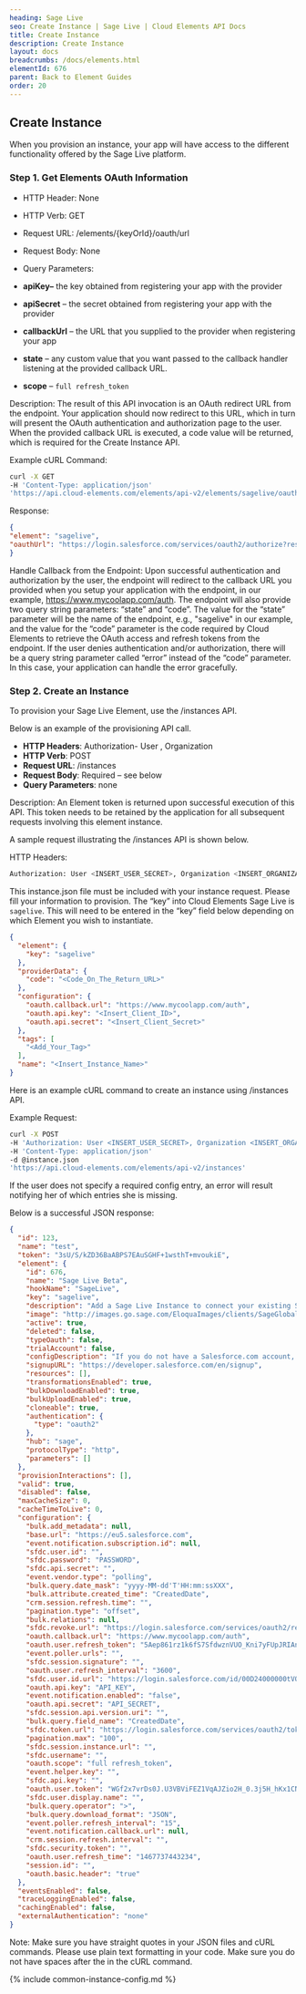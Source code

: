```yaml
---
heading: Sage Live
seo: Create Instance | Sage Live | Cloud Elements API Docs
title: Create Instance
description: Create Instance
layout: docs
breadcrumbs: /docs/elements.html
elementId: 676
parent: Back to Element Guides
order: 20
---
```


## Create Instance

When you provision an instance, your app will have access to the different functionality offered by the Sage Live platform.

### Step 1. Get Elements OAuth Information

* HTTP Header: None
* HTTP Verb: GET
* Request URL: /elements/{keyOrId}/oauth/url
* Request Body: None
* Query Parameters:

* __apiKey–__ the key obtained from registering your app with the provider
* __apiSecret__ – the secret obtained from registering your app with the provider
* __callbackUrl__ – the URL that you supplied to the provider when registering your app
* __state__ – any custom value that you want passed to the callback handler listening at the provided callback URL.
* __scope__ – `full refresh_token`

Description: The result of this API invocation is an OAuth redirect URL from the endpoint. Your application should now redirect to this URL, which in turn will present the OAuth authentication and authorization page to the user. When the provided callback URL is executed, a code value will be returned, which is required for the Create Instance API.

Example cURL Command:

```bash
curl -X GET
-H 'Content-Type: application/json'
'https://api.cloud-elements.com/elements/api-v2/elements/sagelive/oauth/url?apiKey=fake_sagelive_api_key&apiSecret=fake_sagelive_api_secret&scope=full%20refresh_token&callbackUrl=https://www.mycoolapp.com/auth&state=sagelive'
```

Response:

```json
{
"element": "sagelive",
"oauthUrl": "https://login.salesforce.com/services/oauth2/authorize?response_type=code&client_id=fake_sagelive_api_key&client_secret=xyz789&scope=full%20refresh_token&redirect_uri=https://www.mycoolapp.com/auth&state=sagelive"
}
```

Handle Callback from the Endpoint:
Upon successful authentication and authorization by the user, the endpoint will redirect to the callback URL you provided when you setup your application with the endpoint, in our example, https://www.mycoolapp.com/auth. The endpoint will also provide two query string parameters: “state” and “code”. The value for the “state” parameter will be the name of the endpoint, e.g., "sagelive" in our example, and the value for the “code” parameter is the code required by Cloud Elements to retrieve the OAuth access and refresh tokens from the endpoint. If the user denies authentication and/or authorization, there will be a query string parameter called “error” instead of the “code” parameter. In this case, your application can handle the error gracefully.

### Step 2. Create an Instance

To provision your Sage Live Element, use the /instances API.

Below is an example of the provisioning API call.

* __HTTP Headers__: Authorization- User <user secret>, Organization <organization secret>
* __HTTP Verb__: POST
* __Request URL__: /instances
* __Request Body__: Required – see below
* __Query Parameters__: none

Description: An Element token is returned upon successful execution of this API. This token needs to be retained by the application for all subsequent requests involving this element instance.

A sample request illustrating the /instances API is shown below.

HTTP Headers:

```bash
Authorization: User <INSERT_USER_SECRET>, Organization <INSERT_ORGANIZATION_SECRET>

```
This instance.json file must be included with your instance request.  Please fill your information to provision.  The “key” into Cloud Elements Sage Live is `sagelive`.  This will need to be entered in the “key” field below depending on which Element you wish to instantiate.

```json
{
  "element": {
    "key": "sagelive"
  },
  "providerData": {
    "code": "<Code_On_The_Return_URL>"
  },
  "configuration": {
    "oauth.callback.url": "https://www.mycoolapp.com/auth",
    "oauth.api.key": "<Insert_Client_ID>",
    "oauth.api.secret": "<Insert_Client_Secret>"
  },
  "tags": [
    "<Add_Your_Tag>"
  ],
  "name": "<Insert_Instance_Name>"
}
```

Here is an example cURL command to create an instance using /instances API.

Example Request:

```bash
curl -X POST
-H 'Authorization: User <INSERT_USER_SECRET>, Organization <INSERT_ORGANIZATION_SECRET>'
-H 'Content-Type: application/json'
-d @instance.json
'https://api.cloud-elements.com/elements/api-v2/instances'
```

If the user does not specify a required config entry, an error will result notifying her of which entries she is missing.

Below is a successful JSON response:

```json
{
  "id": 123,
  "name": "test",
  "token": "3sU/S/kZD36BaABPS7EAuSGHF+1wsthT+mvoukiE",
  "element": {
    "id": 676,
    "name": "Sage Live Beta",
    "hookName": "SageLive",
    "key": "sagelive",
    "description": "Add a Sage Live Instance to connect your existing Sage account to the Sage Hub, allowing you to manage customers, journals, ledger accounts, etc. across multiple Sage Elements. You will need your Sage Live account information to add an instance.",
    "image": "http://images.go.sage.com/EloquaImages/clients/SageGlobalInstance/%7b3e60c666-8177-4c78-b101-1ca2387cd431%7d_Qualification_Email_1_RealTimeAccounting_logo.png",
    "active": true,
    "deleted": false,
    "typeOauth": false,
    "trialAccount": false,
    "configDescription": "If you do not have a Salesforce.com account, you can create one at <a href=\"http://www.salesforce.com\" target=\"_blank\">Salesforce.com Signup</a>",
    "signupURL": "https://developer.salesforce.com/en/signup",
    "resources": [],
    "transformationsEnabled": true,
    "bulkDownloadEnabled": true,
    "bulkUploadEnabled": true,
    "cloneable": true,
    "authentication": {
      "type": "oauth2"
    },
    "hub": "sage",
    "protocolType": "http",
    "parameters": []
  },
  "provisionInteractions": [],
  "valid": true,
  "disabled": false,
  "maxCacheSize": 0,
  "cacheTimeToLive": 0,
  "configuration": {
    "bulk.add_metadata": null,
    "base.url": "https://eu5.salesforce.com",
    "event.notification.subscription.id": null,
    "sfdc.user.id": "",
    "sfdc.password": "PASSWORD",
    "sfdc.api.secret": "",
    "event.vendor.type": "polling",
    "bulk.query.date_mask": "yyyy-MM-dd'T'HH:mm:ssXXX",
    "bulk.attribute.created_time": "CreatedDate",
    "crm.session.refresh.time": "",
    "pagination.type": "offset",
    "bulk.relations": null,
    "sfdc.revoke.url": "https://login.salesforce.com/services/oauth2/revoke",
    "oauth.callback.url": "https://www.mycoolapp.com/auth",
    "oauth.user.refresh_token": "5Aep861rz1k6fS7SfdwznVUO_Kni7yFUpJRIAnC8rWS9ykbt_dyF",
    "event.poller.urls": "",
    "sfdc.session.signature": "",
    "oauth.user.refresh_interval": "3600",
    "sfdc.user.id.url": "https://login.salesforce.com/id/00D24000000tVQFEA2/005240000019YWwAAM",
    "oauth.api.key": "API_KEY",
    "event.notification.enabled": "false",
    "oauth.api.secret": "API_SECRET",
    "sfdc.session.api.version.uri": "",
    "bulk.query.field_name": "CreatedDate",
    "sfdc.token.url": "https://login.salesforce.com/services/oauth2/token",
    "pagination.max": "100",
    "sfdc.session.instance.url": "",
    "sfdc.username": "",
    "oauth.scope": "full refresh_token",
    "event.helper.key": "",
    "sfdc.api.key": "",
    "oauth.user.token": "WGf2x7vrDs0J.U3VBViFEZ1VqAJZio2H_0.3j5H_hKx1CNX8he",
    "sfdc.user.display.name": "",
    "bulk.query.operator": ">",
    "bulk.query.download_format": "JSON",
    "event.poller.refresh_interval": "15",
    "event.notification.callback.url": null,
    "crm.session.refresh.interval": "",
    "sfdc.security.token": "",
    "oauth.user.refresh_time": "1467737443234",
    "session.id": "",
    "oauth.basic.header": "true"
  },
  "eventsEnabled": false,
  "traceLoggingEnabled": false,
  "cachingEnabled": false,
  "externalAuthentication": "none"
}
```

Note:  Make sure you have straight quotes in your JSON files and cURL commands.  Please use plain text formatting in your code.  Make sure you do not have spaces after the in the cURL command.

{% include common-instance-config.md %}
